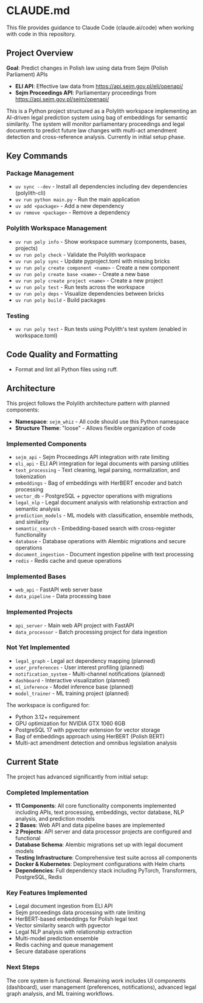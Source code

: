 # CLAUDE.md

This file provides guidance to Claude Code (claude.ai/code) when working with code in this repository.

## Project Overview

**Goal**: Predict changes in Polish law using data from Sejm (Polish Parliament) APIs
- **ELI API**: Effective law data from https://api.sejm.gov.pl/eli/openapi/
- **Sejm Proceedings API**: Parliamentary proceedings from https://api.sejm.gov.pl/sejm/openapi/

This is a Python project structured as a Polylith workspace implementing an AI-driven legal prediction system using bag of embeddings for semantic similarity. The system will monitor parliamentary proceedings and legal documents to predict future law changes with multi-act amendment detection and cross-reference analysis. Currently in initial setup phase.

## Key Commands

### Package Management
- `uv sync --dev` - Install all dependencies including dev dependencies (polylith-cli)
- `uv run python main.py` - Run the main application
- `uv add <package>` - Add a new dependency
- `uv remove <package>` - Remove a dependency

### Polylith Workspace Management
- `uv run poly info` - Show workspace summary (components, bases, projects)
- `uv run poly check` - Validate the Polylith workspace
- `uv run poly sync` - Update pyproject.toml with missing bricks
- `uv run poly create component <name>` - Create a new component
- `uv run poly create base <name>` - Create a new base
- `uv run poly create project <name>` - Create a new project
- `uv run poly test` - Run tests across the workspace
- `uv run poly deps` - Visualize dependencies between bricks
- `uv run poly build` - Build packages

### Testing
- `uv run poly test` - Run tests using Polylith's test system (enabled in workspace.toml)

## Code Quality and Formatting
- Format and lint all Python files using ruff.

## Architecture

This project follows the Polylith architecture pattern with planned components:

- **Namespace**: `sejm_whiz` - All code should use this Python namespace
- **Structure Theme**: "loose" - Allows flexible organization of code

### Implemented Components
- `sejm_api` - Sejm Proceedings API integration with rate limiting
- `eli_api` - ELI API integration for legal documents with parsing utilities
- `text_processing` - Text cleaning, legal parsing, normalization, and tokenization
- `embeddings` - Bag of embeddings with HerBERT encoder and batch processing
- `vector_db` - PostgreSQL + pgvector operations with migrations
- `legal_nlp` - Legal document analysis with relationship extraction and semantic analysis
- `prediction_models` - ML models with classification, ensemble methods, and similarity
- `semantic_search` - Embedding-based search with cross-register functionality
- `database` - Database operations with Alembic migrations and secure operations
- `document_ingestion` - Document ingestion pipeline with text processing
- `redis` - Redis cache and queue operations

### Implemented Bases
- `web_api` - FastAPI web server base
- `data_pipeline` - Data processing base

### Implemented Projects
- `api_server` - Main web API project with FastAPI
- `data_processor` - Batch processing project for data ingestion

### Not Yet Implemented
- `legal_graph` - Legal act dependency mapping (planned)
- `user_preferences` - User interest profiling (planned)
- `notification_system` - Multi-channel notifications (planned)
- `dashboard` - Interactive visualization (planned)
- `ml_inference` - Model inference base (planned)
- `model_trainer` - ML training project (planned)

The workspace is configured for:
- Python 3.12+ requirement
- GPU optimization for NVIDIA GTX 1060 6GB
- PostgreSQL 17 with pgvector extension for vector storage
- Bag of embeddings approach using HerBERT (Polish BERT)
- Multi-act amendment detection and omnibus legislation analysis

## Current State

The project has advanced significantly from initial setup:

### Completed Implementation
- **11 Components**: All core functionality components implemented including APIs, text processing, embeddings, vector database, NLP analysis, and prediction models
- **2 Bases**: Web API and data pipeline bases are implemented
- **2 Projects**: API server and data processor projects are configured and functional
- **Database Schema**: Alembic migrations set up with legal document models
- **Testing Infrastructure**: Comprehensive test suite across all components
- **Docker & Kubernetes**: Deployment configurations with Helm charts
- **Dependencies**: Full dependency stack including PyTorch, Transformers, PostgreSQL, Redis

### Key Features Implemented
- Legal document ingestion from ELI API
- Sejm proceedings data processing with rate limiting
- HerBERT-based embeddings for Polish legal text
- Vector similarity search with pgvector
- Legal NLP analysis with relationship extraction
- Multi-model prediction ensemble
- Redis caching and queue management
- Secure database operations

### Next Steps
The core system is functional. Remaining work includes UI components (dashboard), user management (preferences, notifications), advanced legal graph analysis, and ML training workflows.